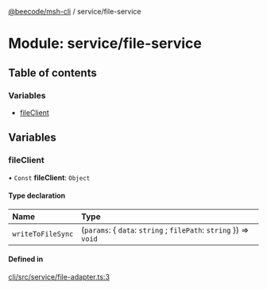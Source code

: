 [@beecode/msh-cli](../README.md) / service/file-service

# Module: service/file-service

## Table of contents

### Variables

- [fileClient](service_file_service.md#fileservice)

## Variables

### fileClient

• `Const` **fileClient**: `Object`

#### Type declaration

| Name | Type |
| :------ | :------ |
| `writeToFileSync` | (`params`: \{ `data`: `string` ; `filePath`: `string`  }) => `void` |

#### Defined in

[cli/src/service/file-adapter.ts:3](https://github.com/beecode-rs/msh-cli/blob/816f38b/src/service/file-adapter.ts#L3)
